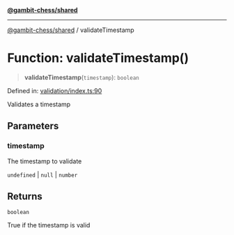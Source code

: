 [**@gambit-chess/shared**](../README.md)

***

[@gambit-chess/shared](../globals.md) / validateTimestamp

# Function: validateTimestamp()

> **validateTimestamp**(`timestamp`): `boolean`

Defined in: [validation/index.ts:90](https://github.com/cango91/gambit-chess/blob/b8ea13e4976c99c29d095eae7bc504b86f9add51/shared/src/validation/index.ts#L90)

Validates a timestamp

## Parameters

### timestamp

The timestamp to validate

`undefined` | `null` | `number`

## Returns

`boolean`

True if the timestamp is valid
